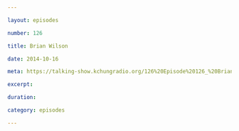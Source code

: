 ```yaml
---

layout: episodes

number: 126

title: Brian Wilson

date: 2014-10-16

meta: https://talking-show.kchungradio.org/126%20Episode%20126_%20Brian%20Wilson.mp3

excerpt:

duration:

category: episodes

---
```

